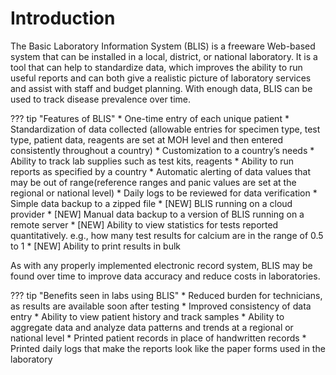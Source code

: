 # Introduction

The Basic Laboratory Information System (BLIS) is a freeware Web-based system that can be installed in a local, district, or national laboratory. It is a tool that can help to standardize data, which improves the ability to run useful reports and can both give a realistic picture of laboratory services and assist with staff and budget planning. With enough data, BLIS can be used to track disease prevalence over time.

??? tip "Features of BLIS"
    * One-time entry of each unique patient
    * Standardization of data collected (allowable entries for specimen type, test type, patient data, reagents are set at MOH level and then entered consistently throughout a country)
    * Customization to a country’s needs
    * Ability to track lab supplies such as test kits, reagents
    * Ability to run reports as specified by a country
    * Automatic alerting of data values that may be out of range(reference ranges and panic values are set at the regional or national level)
    * Daily logs to be reviewed for data verification
    * Simple data backup to a zipped file
    * [NEW] BLIS running on a cloud provider
    * [NEW] Manual data backup to a version of BLIS running on a remote server
    * [NEW] Ability to view statistics for tests reported quantitatively. e.g., how many test results for calcium are in the range of 0.5 to 1
    * [NEW] Ability to print results in bulk

As with any properly implemented electronic record system, BLIS may be found over time to improve data accuracy and reduce costs in laboratories.

??? tip "Benefits seen in labs using BLIS"
    * Reduced burden for technicians, as results are available soon after testing
    * Improved consistency of data entry
    * Ability to view patient history and track samples
    * Ability to aggregate data and analyze data patterns and trends at a regional or national level
    * Printed patient records in place of handwritten records
    * Printed daily logs that make the reports look like the paper forms used in the laboratory
